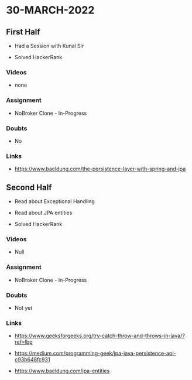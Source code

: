 # 30-MARCH-2022

## First Half

- Had a Session with Kunal Sir

- Solved HackerRank 

### Videos

- none

### Assignment 

- NoBroker Clone - In-Progress

### Doubts

- No

### Links

- https://www.baeldung.com/the-persistence-layer-with-spring-and-jpa

## Second Half

- Read about Exceptional Handling
 
- Read about JPA entities

- Solved HackerRank 

### Videos

- Null

### Assignment 

- NoBroker Clone - In-Progress

### Doubts

- Not yet

### Links

- https://www.geeksforgeeks.org/try-catch-throw-and-throws-in-java/?ref=lbp

- https://medium.com/programming-geek/jpa-java-persistence-api-c93b648fc931

- https://www.baeldung.com/jpa-entities